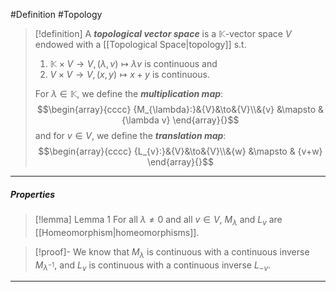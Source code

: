 #Definition #Topology 

> [!definition]
> A ***topological vector space*** is a $\mathbb{K}$-vector space $V$ endowed with a [[Topological Space|topology]] s.t. 
> 1. $\mathbb{K}\times V\to V,(\lambda,v)\mapsto\lambda v$ is continuous and
> 2. $V\times V\to V,(x,y)\mapsto x+y$ is continuous.
> 
> For $\lambda\in \mathbb{K}$, we define the ***multiplication map***: $$\begin{array}{cccc} {M_{\lambda}:}&{V}&\to&{V}\\&{v} &\mapsto & {\lambda v} \end{array}{}$$and for $v\in V$, we define the ***translation map***: $$\begin{array}{cccc} {L_{v}:}&{V}&\to&{V}\\&{w} &\mapsto & {v+w} \end{array}{}$$
---
##### Properties
> [!lemma] Lemma 1
> For all $\lambda\neq 0$ and all $v\in V$, $M_{\lambda}$ and $L_{v}$ are [[Homeomorphism|homeomorphisms]]. 

> [!proof]-
> We know that $M_{\lambda}$ is continuous with a continuous inverse $M_{\lambda ^{-1}}$, and $L_{v}$ is continuous with a continuous inverse $L_{-v}$.
---

